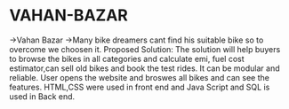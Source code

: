 # VAHAN-BAZAR
->Vahan Bazar
->Many bike dreamers cant find his suitable bike so to overcome we choosen it.
Proposed Solution:
The solution will help buyers to browse the bikes in all categories and calculate emi, fuel cost estimator,can sell old bikes and book the test rides.
It can be modular and reliable.
User opens the website and broswes all bikes and can see the features.
HTML,CSS were used in front end and Java Script and SQL is used in Back end.

